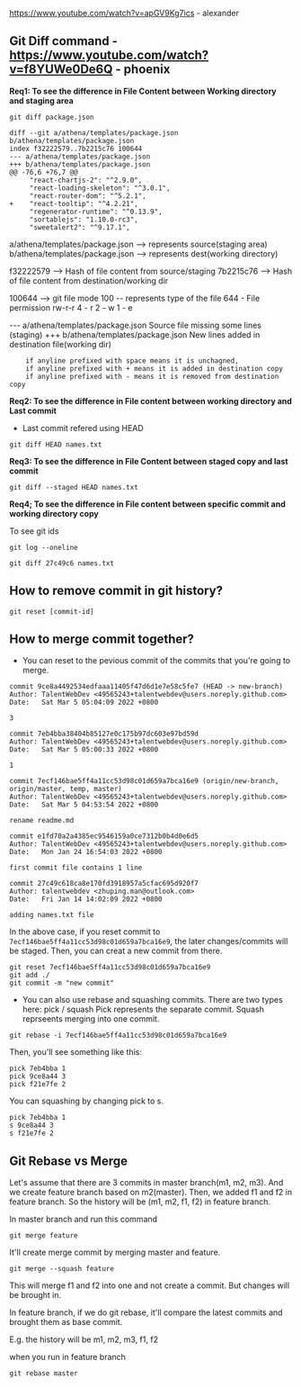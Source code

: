 https://www.youtube.com/watch?v=apGV9Kg7ics - alexander

## Git Diff command - https://www.youtube.com/watch?v=f8YUWe0De6Q - phoenix

**Req1: To see the difference in File Content between Working directory and staging area**

```gitbash 
git diff package.json
```

```
diff --git a/athena/templates/package.json b/athena/templates/package.json
index f32222579..7b2215c76 100644
--- a/athena/templates/package.json
+++ b/athena/templates/package.json
@@ -76,6 +76,7 @@
     "react-chartjs-2": "^2.9.0",
     "react-loading-skeleton": "^3.0.1",
     "react-router-dom": "^5.2.1",
+    "react-tooltip": "^4.2.21",
     "regenerator-runtime": "^0.13.9",
     "sortablejs": "1.10.0-rc3",
     "sweetalert2": "^9.17.1",
```

a/athena/templates/package.json     --> represents source(staging area) 
b/athena/templates/package.json     --> represents dest(working directory)

f32222579   --> Hash of file content from source/staging 
7b2215c76   --> Hash of file content from destination/working dir

100644      --> git file mode
                100 -- represents type of the file
                644 - File permission rw-r-r
                    4 - r
                    2 - w
                    1 - e


--- a/athena/templates/package.json Source file missing some lines (staging)
+++ b/athena/templates/package.json New lines added in destination file(working dir)


        if anyline prefixed with space means it is unchagned, 
        if anyline prefixed with + means it is added in destination copy 
        if anyline prefixed with - means it is removed from destination copy


**Req2: To see the difference in File content between working directory and Last commit**

* Last commit refered using HEAD
```
git diff HEAD names.txt
```

**Req3: To see the difference in File Content between staged copy and last commit**
```
git diff --staged HEAD names.txt
```

**Req4; To see the difference in File content between specific commit and working directory copy**

To see git ids 
```
git log --oneline
```
```
git diff 27c49c6 names.txt
```


## How to remove commit in git history? 
```
git reset [commit-id]
```

## How to merge commit together?
- You can reset to the pevious commit of the commits that you're going to merge. 

```
commit 9ce8a4492534edfaaa11405f47d6d1e7e58c5fe7 (HEAD -> new-branch)
Author: TalentWebDev <49565243+talentwebdev@users.noreply.github.com>
Date:   Sat Mar 5 05:04:09 2022 +0800

3

commit 7eb4bba38404b85127e0c175b97dc603e97bd59d
Author: TalentWebDev <49565243+talentwebdev@users.noreply.github.com>
Date:   Sat Mar 5 05:00:33 2022 +0800

1

commit 7ecf146bae5ff4a11cc53d98c01d659a7bca16e9 (origin/new-branch, origin/master, temp, master)
Author: TalentWebDev <49565243+talentwebdev@users.noreply.github.com>
Date:   Sat Mar 5 04:53:54 2022 +0800

rename readme.md

commit e1fd70a2a4385ec9546159a0ce7312b0b4d0e6d5
Author: TalentWebDev <49565243+talentwebdev@users.noreply.github.com>
Date:   Mon Jan 24 16:54:03 2022 +0800

first commit file contains 1 line

commit 27c49c618ca8e170fd3918957a5cfac695d920f7
Author: talentwebdev <zhuping.man@outlook.com>
Date:   Fri Jan 14 14:02:09 2022 +0800

adding names.txt file
```
In the above case, if you reset commit to `7ecf146bae5ff4a11cc53d98c01d659a7bca16e9`, the later changes/commits will be staged. 
Then, you can creat a new commit from there.
```
git reset 7ecf146bae5ff4a11cc53d98c01d659a7bca16e9
git add ./ 
git commit -m "new commit" 
```

- You can also use rebase and squashing commits.
There are two types here: pick / squash
Pick represents the separate commit. 
Squash reprseents merging into one commit. 

```
git rebase -i 7ecf146bae5ff4a11cc53d98c01d659a7bca16e9
```
Then, you'll see something like this:
```
pick 7eb4bba 1
pick 9ce8a44 3
pick f21e7fe 2
```
You can squashing by changing pick to s.
```
pick 7eb4bba 1
s 9ce8a44 3
s f21e7fe 2
```

## Git Rebase vs Merge

Let's assume that there are 3 commits in master branch(m1, m2, m3). And we create feature branch based on m2(master). 
Then, we added f1 and f2 in feature branch. So the history will be (m1, m2, f1, f2) in feature branch. 

In master branch and run this command

```
git merge feature
```

It'll create merge commit by merging master and feature. 

```
git merge --squash feature
```

This will merge f1 and f2 into one and not create a commit. But changes will be brought in. 

In feature branch, if we do git rebase, it'll compare the latest commits and brought them as base commit. 

E.g. 
the history will be m1, m2, m3, f1, f2 

when you run in feature branch
```
git rebase master
```
